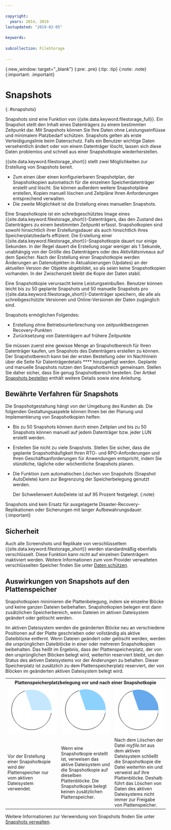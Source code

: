 ```yaml
---

copyright:
  years: 2014, 2019
lastupdated: "2019-02-05"

keywords:

subcollection: FileStorage

---
```

{:new_window: target="_blank"}
{:pre: .pre}
{:tip: .tip}
{:note: .note}
{:important: .important}

# Snapshots
{: #snapshots}

Snapshots sind eine Funktion von {{site.data.keyword.filestorage_full}}. Ein Snapshot stellt den Inhalt eines Datenträgers zu einem bestimmten Zeitpunkt dar. Mit Snapshots können Sie Ihre Daten ohne Leistungseinflüsse und minimalem Platzbedarf schützen. Snapshots gelten als erste Verteidigungslinie beim Datenschutz. Falls ein Benutzer wichtige Daten versehentlich ändert oder von einem Datenträger löscht, lassen sich diese Daten problemlos und schnell aus einer Snapshotkopie wiederherstellen.

{{site.data.keyword.filestorage_short}} stellt zwei Möglichkeiten zur Erstellung von Snapshots bereit.

* Zum einen über einen konfigurierbaren Snapshotplan, der Snapshotkopien automatisch für die einzelnen Speicherdatenträger erstellt und löscht. Sie können außerdem weitere Snapshotpläne erstellen, Kopien manuell löschen und Zeitpläne Ihren Anforderungen entsprechend verwalten.
* Die zweite Möglichkeit ist die Erstellung eines manuellen Snapshots.

Eine Snapshotkopie ist ein schreibgeschütztes Image eines {{site.data.keyword.filestorage_short}}-Datenträgers, das den Zustand des Datenträgers zu einem bestimmten Zeitpunkt erfasst. Snapshotkopien sind sowohl hinsichtlich ihrer Erstellungsdauer als auch hinsichtlich ihres Speicherplatzbedarfs effizient. Die Erstellung einer {{site.data.keyword.filestorage_short}}-Snapshotkopie dauert nur einige Sekunden. In der Regel dauert die Erstellung sogar weniger als 1 Sekunde, unabhängig von der Größe des Datenträgers oder des Aktivitätsniveaus auf dem Speicher. Nach der Erstellung einer Snapshotkopie werden Änderungen an Datenobjekten in Aktualisierungen (Updates) an der aktuellen Version der Objekte abgebildet, so als seien keine Snapshotkopien vorhanden. In der Zwischenzeit bleibt die Kopie der Daten stabil.

Eine Snapshotkopie verursacht keine Leistungseinbußen. Benutzer können leicht bis zu 50 geplante Snapshots und 50 manuelle Snapshots pro {{site.data.keyword.filestorage_short}}-Datenträger speichern, die alle als schreibgeschützte Versionen und Online-Versionen der Daten zugänglich sind.

Snapshots ermöglichen Folgendes:

- Erstellung ohne Betriebsunterbrechung von zeitpunktbezogenen Recovery-Punkten
- Zurücksetzung von Datenträgern auf frühere Zeitpunkte

Sie müssen zuerst eine gewisse Menge an Snapshotbereich für Ihren Datenträger kaufen, um Snapshots des Datenträgers erstellen zu können. Der Snapshotbereich kann bei der ersten Bestellung oder im Nachhinein über die Seite für Datenträgerdetails **** hinzugefügt werden. Geplante und manuelle Snapshots nutzen den Snapshotbereich gemeinsam. Stellen Sie daher sicher, dass Sie genug Snapshotbereich bestellen. Der Artikel [Snapshots bestellen](/docs/infrastructure/FileStorage?topic=FileStorage-ordering-snapshots) enthält weitere Details sowie eine Anleitung.

## Bewährte Verfahren für Snapshots

Die Snapshotgestaltung hängt von der Umgebung des Kunden ab. Die folgenden Gestaltungsaspekte können Ihnen bei der Planung und Implementierung von Snapshotkopien helfen:
- Bis zu 50 Snapshots können durch einen Zeitplan und bis zu 50 Snapshots können manuell auf jedem Datenträger bzw. jeder LUN erstellt werden.
- Erstellen Sie nicht zu viele Snapshots. Stellen Sie sicher, dass die geplante Snapshothäufigkeit Ihren RTO- und RPO-Anforderungen und Ihren Geschäftsanforderungen für Anwendungen entspricht, indem Sie stündliche, tägliche oder wöchentliche Snapshots planen.
- Die Funktion zum automatischen Löschen von Snapshots (Snapshot AutoDelete) kann zur Begrenzung der Speicherbelegung genutzt werden.

  Der Schwellenwert AutoDelete ist auf 95 Prozent festgelegt.
  {:note}

Snapshots sind kein Ersatz für ausgelagerte Disaster-Recovery-Replikationen oder Sicherungen mit langer Aufbewahrungsdauer.
{:important}

## Sicherheit

Auch alle Screenshots und Replikate von verschlüsseltem {{site.data.keyword.filestorage_short}} werden standardmäßig ebenfalls verschlüsselt. Diese Funktion kann nicht auf einzelnen Datenträgern inaktiviert werden. Weitere Informationen zum vom Provider verwalteten verschlüsselten Speicher finden Sie unter [Daten schützen](/docs/infrastructure/FileStorage?topic=FileStorage-encryption).

## Auswirkungen von Snapshots auf den Plattenspeicher

Snapshotkopien minimieren die Plattenbelegung, indem sie einzelne Blöcke und keine ganzen Dateien beibehalten. Snapshotkopien belegen erst dann zusätzlichen Speicherbereich, wenn Dateien im aktiven Dateisystem geändert oder gelöscht werden.

Im aktiven Dateisystem werden die geänderten Blöcke neu an verschiedene Positionen auf der Platte geschrieben oder vollständig als aktive Dateiblöcke entfernt. Wenn Dateien geändert oder gelöscht werden, werden die ursprünglichen Dateiblöcke in einer oder mehreren Snapshotkopien beibehalten. Das heißt im Ergebnis, dass der Plattenspeicherplatz, der von den ursprünglichen Blöcken belegt wird, weiterhin reserviert bleibt, um den Status des aktiven Dateisystems vor der Änderungen zu behalten. Dieser Speicherplatz ist zusätzlich zu dem Plattenspeicherplatz reserviert, der von Blöcken im geänderten aktiven Dateisystem belegt wird.

<table>
    <colgroup>
      <col style="width: 33.3%;"/>
      <col style="width: 33.3%;"/>
      <col style="width: 33.3%;"/>
    </colgroup>
      <tr>
        <th colspan="3" style="border: 0.0px;text-align: center;">Plattenspeicherplatzbelegung vor und nach einer Snapshotkopie</th>
     </tr>
     <tr>
        <td style="border: 0.0px;text-align: center;"><img src="/images/bfcircle1.png" alt="Vor der Snapshotkopie"></td>
        <td style="border: 0.0px;text-align: center;"><img src="/images/bfcircle3.png" alt="Nach der Snapshotkopie"></td>
        <td style="border: 0.0px;text-align: center;"><img src="/images/bfcircle2.png" alt="Änderungen nach der Snapshotkopie"></td>
     </tr>
     <tr>
        <td style="border: 0.0px;">Vor der Erstellung einer Snapshotkopie wird der Plattenspeicher nur vom aktiven Dateisystem verwendet.</td>
        <td style="border: 0.0px;">Wenn eine Snapshotkopie erstellt ist, verweisen das aktive Dateisystem und die Snapshotkopie auf dieselben Plattenblöcke. Die Snapshotkopie belegt keinen zusätzlichen Plattenspeicher.</td>
        <td style="border: 0.0px;">Nach dem Löschen der Datei <i>myfile.txt</i> aus dem aktiven Dateisystem schließt die Snapshotkopie die Datei weiterhin ein und verweist auf ihre Plattenblöcke. Deshalb führt das Löschen von Daten des aktiven Dateisystems nicht immer zur Freigabe von Plattenspeicher.</td>
      </tr>
</table>

Weitere Informationen zur Verwendung von Snapshots finden Sie unter [Snapshots verwalten](/docs/infrastructure/FileStorage?topic=FileStorage-managingSnapshots).
